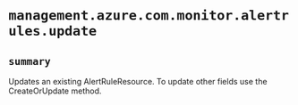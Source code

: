 # `management.azure.com.monitor.alertrules.update`

## `summary`
Updates an existing AlertRuleResource. To update other fields use the CreateOrUpdate method.


